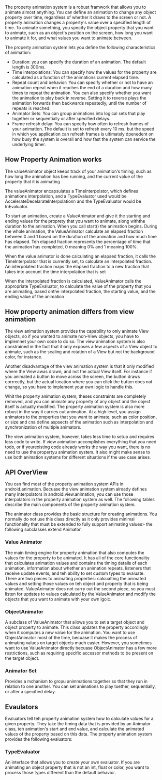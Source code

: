 The property animation system is a robust framwork that allows you to animate almost anything. You can define an animation to change any object property over time, regardless of whether it draws to the screen or not. A property animation changes a property's value over a specified length of time. To animate something, you specify the object property that you want to animate, such as an object's position on the screen, how long you want to animate it for, and what values you want to animate between.

The property animation system lets you define the following characteristics of animation:
- Duration: you can specify the duration of an animation. The default length is 300ms.
- Time interpolations: You can specify how the values for the property are calculated as a function of the animations current elapsed time.
- Repeat count and behavior: You can specify whether or not to have an animation repeat when it reaches the end of a duration and how many times to repeat the animation. You can also specify whether you want the animation to play back in reverse. Setting it to reverse plays the animation forwards then backwards repeatedly, until the number of repeats is reached. 
- Animator Sets: You can group animations into logical sets that play together or sequentially  or after specified delays.
- Frame refresh delay: You can specify how often to refresh frames of your animation. The default is set to refresh every 10 ms, but the speed in which you application can refresh frames is ultimately dpenedent on how busy the system is overall and how fast the system can service the underlying timer. 

## How Property Animation works
The valueAnimator object keeps track of your animation's timing, such as how long the animation has bee running, and the current value of the property that it is animating

The valueAnimator encapsulates a TimeInterpolator, which defines animations interpolation, and a TypeEvaluator used would be AccelerateDecelarateInterpolationn and the TypeEvaluator would be InEvaluator.

To start an animation, create a ValueAnimator and give it the starting and ending values for the proprety that you want to animate, along withthe duration fo the animation. When you call start() the animation begins. During the whole animation, the ValueAnimator calculate an elapsed fraction between 0 and 1 based on the duration of the animation and how much time has elapsed. Teh elapsed fraction represents the percentage of time that the animation has completed, 0 meaning 0% and 1 meaning 100%. 

When the value animator is done calculating an elapsed fraction, it calls the TimeInterpolator that is currently set, to calculate an interpolated fraction. An interpolated fraction maps the elapsed fraction to a new fraction that takes into account the time interpolation that is set

When the interpolated fraction is calculated, ValueAnimator calls the appropriate TypeEvaluator, to calculate the value of the property that you are animating, based onthe interpolated fraction, the starting value, and the ending value of the animation 


## How property animation differs from view animation
The view animation system provides the capability to only animate View objects, so if you wanted to animate non-View objects, you have to implemnet your own code to do so. The view animation system is also constrained in the fact that it only exposes a few aspects of a View object to animate, such as the scaling and rotation of a View but not the background color, for instance.  

Another disadvantage of the view animation system is that it only modified where the View awas drawn, and not the actual View itself. For instance if you animated a button to move across the screen, the button draws corrrectly, but the actual location where you can click the button does not change, so you have to implement your own logic to handle this. 

Whit the property animation system, theses constraints are completely removed, and you can animate any property of any object and the object itself is actually modified. The property animation system is also more robust in the way it carries out animation. At a high level, you assign animators to the properties that you want to animate, such as color position, or size and cna define aspsects of the animation such as interpolation and synchronization of multiple animators. 

The view animation system, however, takes less time to setup and requires less code to write. If view animation accomplishes everything that you need todo, or if yourexisting code already works the way you want, there is no need to use the propertyu animation system. It also might make sense to use both animation systems for different situations if the use case arises.

## API OverView
You can find most of the property animation system APIs in android.animation. Becuase the view animation system already defines many interpolators in android.view.animation, you can use those interpolators in the property animation system as well. The following tables describe the main components of the property animation system. 

The animator class provides the basic structure for creating animations. You normally do not use this class directly as it only provides minimal functionality that must be extended to fully support animating values> the following subclasses extend Animator. 

### Value Animator
The main timing engine for property animation that also computes the values for the property to be animated. It has all of the core functionality that calculates animation values and contains the timing details of each animation, information about whether an animation repeats, listeners that receive update events, and teh ability to set custom types to evaluate. There are two pieces to animating properties: calcualting the animated values and setting those values on teh object and property that is being animated. ValueAnimator does not carry out the second piece, so you must listen for updates to values calculated by the ValueAnimator and modify the objects that you want to animate with your own lgoic. 

### ObjectAnimator
A subclass of ValueAnimator that allows you to set a target object and object property to animate. This class updates the property accordingly when it computes a new value for the animation. You want to use ObjectAnimator most of the time, becuase it makes the process of animating values on target objects much easier. However, you sometimes want to use ValueAnimator directly becuase ObjectAnimator has a few more restrictions, such as requiring specific accessor methods to be present on the target object.

### Animator Set
Provides a mchanism to gropu animmations together so that they run in relation to one another. You can set animations to play toether, sequentially, or after a specified delay. 


## Evaulators
Evaluators tell teh property animation system how to calculate values for a given property. They take the timing data that is provided by an Animator class, teh animation's start and end value, and calculate the animated values of the property based on this data. The property animation system provides the following evaluators: 

### TypeEvaluator
An interface that allows you to create your own evaluator. If you are animating an object property that is not an int, float or color, you want to process those types different than the default behavior. 
